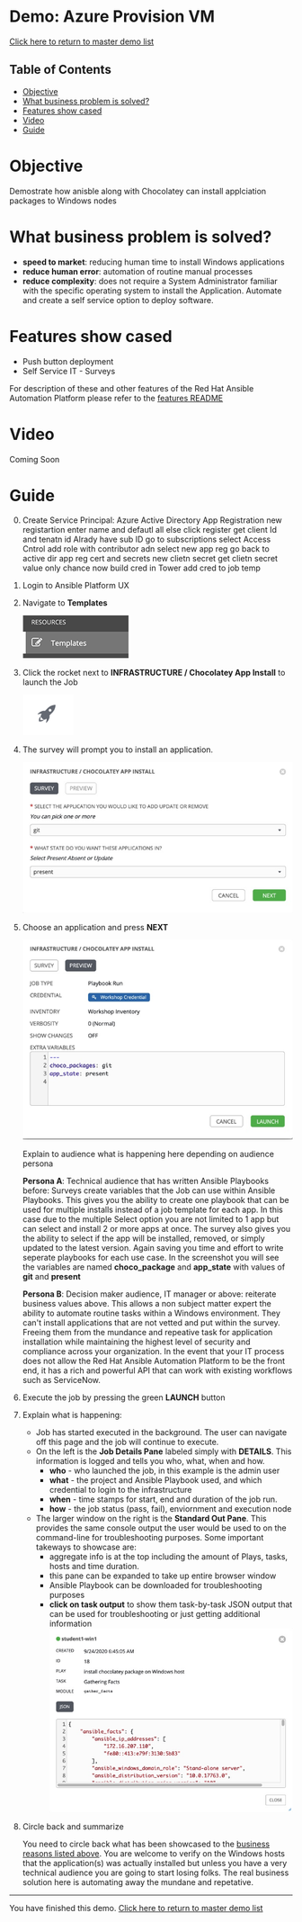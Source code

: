 # Demo: Azure Provision VM

[Click here to return to master demo list](../../README.md#demo-repository)

## Table of Contents

* [Objective](#objective)
* [What business problem is solved?](#what-business-problem-is-solved)
* [Features show cased](#features-show-cased)
* [Video](#video)
* [Guide](#guide)

# Objective

Demostrate how anisble along with Chocolatey can install applciation packages to Windows nodes

# What business problem is solved?

- **speed to market**:
reducing human time to install Windows applications
- **reduce human error**:
automation of routine manual processes
- **reduce complexity**:
does not require a System Administrator familiar with the specific operating system to install the Application.  Automate and create a self service option to deploy software.
  

# Features show cased

- Push button deployment
- Self Service IT - Surveys

For description of these and other features of the Red Hat Ansible Automation Platform please refer to the [features README](../features.md)

# Video

Coming Soon

# Guide

0. Create Service Principal:
Azure Active Directory
App Registration
new registartion
enter name and defautl all else click register
get client Id and tenatn id Alrady have sub ID
go to subscriptions
select Access Cntrol
add role with contributor adn select new app reg
go back to active dir
app reg
cert and secrets
new clietn secret
get clietn secret value only chance
now build cred in Tower
add cred to job temp

1. Login to Ansible Platform UX

2. Navigate to **Templates**

     ![job templates](../../images/templates.png)

3. Click the rocket next to **INFRASTRUCTURE / Chocolatey App Install** to launch the Job

     ![rocket launch](../../images/rocket.png)

4.  The survey will prompt you to install an application.

     ![survey choice](../../images/choco_survey.jpeg)

5. Choose an application and press **NEXT**      

     ![survey preview](../../images/choco_survey_preview.jpeg)

     Explain to audience what is happening here depending on audience persona

    **Persona A**: Technical audience that has written Ansible Playbooks before:
    Surveys create variables that the Job can use within Ansible Playbooks. This gives you the ability to create one playbook that can be used for multiple installs instead of a job template for each app. In this case due to the multiple Select option you are not limited to 1 app but can select and install 2 or more apps at once. The survey also gives you the ability to select if the app will be installed, removed, or simply updated to the latest version. Again saving you time and effort to write seperate playbooks for each use case.  In the screenshot you will see the variables are named **choco_package** and **app_state**  with values of  **git** and **present** 

    **Persona B**: Decision maker audience, IT manager or above:
    reiterate business values above.  This allows a non subject matter expert the ability to automate routine tasks within a Windows environment.  They can't install applications that are not vetted and put within the survey. Freeing them from the mundance and repeative task for application installation while maintaining the highest level of security and compliance across your organization. In the event that your IT process does not allow the Red Hat Ansible Automation Platform to be the front end, it has a rich and powerful API that can work with existing workflows such as ServiceNow.

6. Execute the job by pressing the green **LAUNCH** button

7. Explain what is happening:

     - Job has started executed in the background.  The user can navigate off this page and the job will continue to execute.
     - On the left is the **Job Details Pane** labeled simply with **DETAILS**.  This information is logged and tells you who, what, when and how.
       - **who** - who launched the job, in this example is the admin user
       - **what** - the project and Ansible Playbook used, and which credential to login to the infrastructure
       - **when** - time stamps for start, end and duration of the job run.
       - **how** - the job status (pass, fail), enviornment and execution node
     - The larger window on the right is the **Standard Out Pane**.  This provides the same console output the user would be used to on the command-line for troubleshooting purposes.  Some important takeways to showcase are:
       - aggregate info is at the top including the amount of Plays, tasks, hosts and time duration.
       - this pane can be expanded to take up entire browser window
       - Ansible Playbook can be downloaded for troubleshooting purposes
       - **click on task output** to show them task-by-task JSON output that can be used for troubleshooting or just getting additional information
       ![task breakdown](../../images/choco_task_output.jpeg)

8. Circle back and summarize

     You need to circle back what has been showcased to the [business reasons listed above](#what-business-problem-is-solved).  You are welcome to verify on the Windows hosts that the application(s) was actually installed but unless you have a very technical audience you are going to start losing folks.  The real business solution here is automating away the mundane and repetative. 



---
You have finished this demo.  [Click here to return to master demo list](../../README.md#demo-repository)
